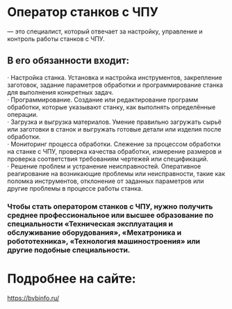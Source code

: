 # Оператор станков с ЧПУ
 — это специалист, который отвечает за настройку, управление и контроль работы станков с ЧПУ. 
## В его обязанности входит: 
·       Настройка станка. Установка и настройка инструментов, закрепление заготовок, задание параметров обработки и программирование станка для выполнения конкретных задач.  
·       Программирование. Создание или редактирование программ обработки, которые указывают станку, как выполнять определённые операции.  
·       Загрузка и выгрузка материалов. Умение правильно загружать сырьё или заготовки в станок и выгружать готовые детали или изделия после обработки.  
·       Мониторинг процесса обработки. Слежение за процессом обработки на станке с ЧПУ, проверка качества обработки, измерение размеров и проверка соответствия требованиям чертежей или спецификаций.  
·       Решение проблем и устранение неисправностей. Оперативное реагирование на возникающие проблемы или неисправности, такие как поломка инструментов, отклонение от заданных параметров или другие проблемы в процессе работы станка.  

### Чтобы стать оператором станков с ЧПУ, нужно получить среднее профессиональное или высшее образование по специальности «Техническая эксплуатация и обслуживание оборудования», «Мехатроника и робототехника», «Технология машиностроения» или другие подобные специальности.
# Подробнее на сайте:  
<https://bvbinfo.ru/>
